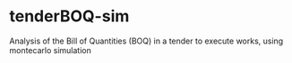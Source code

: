 # tenderBOQ-sim
Analysis of the Bill of Quantities (BOQ) in a tender to execute works, using montecarlo simulation
